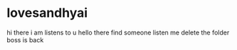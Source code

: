 # lovesandhyai
hi there i am listens to u
hello there
find someone
listen me
delete the folder
boss is back

